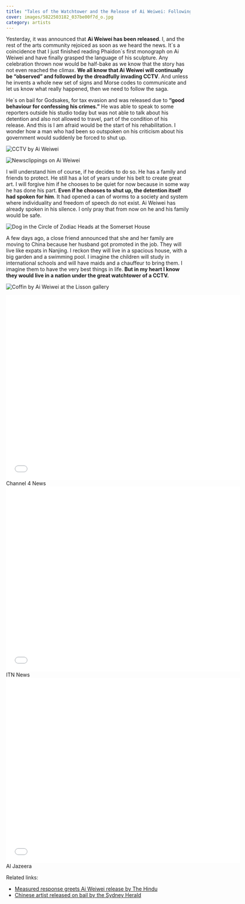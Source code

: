 ```yaml
---
title: "Tales of the Watchtower and the Release of Ai Weiwei: Following the Saga"
cover: images/5822503182_037be00f7d_o.jpg
category: artists
---
```


Yesterday, it was announced that **Ai Weiwei has been released**. I, and the rest of the arts community rejoiced as soon as we heard the news. It´s a coincidence that I just finished reading Phaidon´s first monograph on Ai Weiwei and have finally grasped the language of his sculpture. Any celebration thrown now would be half-bake as we know that the story has not even reached the climax. **We all know that Ai Weiwei will continually be “observed” and followed by the dreadfully invading CCTV**. And unless he invents a whole new set of signs and Morse codes to communicate and let us know what really happened, then we need to follow the saga.

He´s on bail for Godsakes, for tax evasion and was released due to **“good behaviour for confessing his crimes.”** He was able to speak to some reporters outside his studio today but was not able to talk about his detention and also not allowed to travel, part of the condition of his release. And this is I am afraid would be the start of his rehabilitation. I wonder how a man who had been so outspoken on his criticism about his government would suddenly be forced to shut up.

![](./images/5822503182_037be00f7d_o.jpg "CCTV by Ai Weiwei")

![](./images/5822503388_61cb573ec3_o.jpg "Newsclippings on Ai Weiwei")

I will understand him of course, if he decides to do so. He has a family and friends to protect. He still has a lot of years under his belt to create great art. I will forgive him if he chooses to be quiet for now because in some way he has done his part. **Even if he chooses to shut up, the detention itself had spoken for him**. It had opened a can of worms to a society and system where individuality and freedom of speech do not exist. Ai Weiwei has already spoken in his silence. I only pray that from now on he and his family would be safe.

![](./images/5822505978_3ec68edb11_o.jpg "Dog in the Circle of Zodiac Heads at the Somerset House")

A few days ago, a close friend announced that she and her family are moving to China because her husband got promoted in the job. They will live like expats in Nanjing. I reckon they will live in a spacious house, with a big garden and a swimming pool. I imagine the children will study in international schools and will have maids and a chauffeur to bring them. I imagine them to have the very best things in life. **But in my heart I know they would live in a nation under the great watchtower of a CCTV.**

![](./images/5821939515_7f93b18d7e_o.jpg "Coffin by Ai Weiwei at the Lisson gallery")

<iframe allowfullscreen="" class="youtube-player" frameborder="0" height="505" src="//www.youtube.com/embed/deq9agqeQtg?wmode=transparent&fs=1&hl=en&modestbranding=1&iv_load_policy=3&showsearch=0&rel=0&theme=dark" title="YouTube video player" type="text/html" width="640"></iframe>

<figcaption>Channel 4 News</figcaption>

<iframe allowfullscreen="" class="youtube-player" frameborder="0" height="505" src="//www.youtube.com/embed/uPnxwiePkuA?wmode=transparent&fs=1&hl=en&modestbranding=1&iv_load_policy=3&showsearch=0&rel=0&theme=dark" title="YouTube video player" type="text/html" width="640"></iframe>

<figcaption>ITN News</figcaption>

<iframe allowfullscreen="" class="youtube-player" frameborder="0" height="505" src="//www.youtube.com/embed/kaVPOdXc6Bo?wmode=transparent&fs=1&hl=en&modestbranding=1&iv_load_policy=3&showsearch=0&rel=0&theme=dark" title="YouTube video player" type="text/html" width="640"></iframe>

<figcaption>Al Jazeera</figcaption>

Related links:

- [Measured response greets Ai Weiwei release by The Hindu](http://www.thehindu.com/news/international/article2129521.ece "The Hindu")
- [Chinese artist released on bail by the Sydney Herald](http://www.smh.com.au/world/chinese-artist-ai-weiwei-released-on-bail-20110623-1gg84.html "Sydney")
